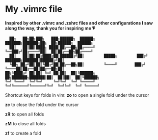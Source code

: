 # My .vimrc file
#### Inspired by other .vimrc and .zshrc files and other configurations I saw along the way, thank you for inspiring me :heartpulse:

	  ██╗   ██╗██╗███╗   ███╗██████╗  ██████╗                 ███████╗███████╗██╗  ██╗██████╗  ██████╗
	  ██║   ██║██║████╗ ████║██╔══██╗██╔════╝                 ╚══███╔╝██╔════╝██║  ██║██╔══██╗██╔════╝
	  ██║   ██║██║██╔████╔██║██████╔╝██║         █████╗         ███╔╝ ███████╗███████║██████╔╝██║     
	  ╚██╗ ██╔╝██║██║╚██╔╝██║██╔══██╗██║         ╚════╝        ███╔╝  ╚════██║██╔══██║██╔══██╗██║     
	██╗╚████╔╝ ██║██║ ╚═╝ ██║██║  ██║╚██████╗              ██╗███████╗███████║██║  ██║██║  ██║╚██████╗
	╚═╝ ╚═══╝  ╚═╝╚═╝     ╚═╝╚═╝  ╚═╝ ╚═════╝              ╚═╝╚══════╝╚══════╝╚═╝  ╚═╝╚═╝  ╚═╝ ╚═════╝

Shortcut keys for folds in vim:
**zo** to open a single fold under the cursor

**zc** to close the fold under the cursor

**zR** to open all folds

**zM** to close all folds

**zf** to create a fold

